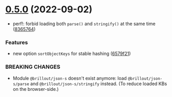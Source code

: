 # [0.5.0](https://github.com/brillout/json-s/compare/v0.4.6...v0.5.0) (2022-09-02)


* perf!: forbid loading both `parse()` and `stringify()` at the same time ([8365764](https://github.com/brillout/json-s/commit/8365764bd377fb2b1048e0266c92cdae54070dde))


### Features

* new option `sortObjectKeys` for stable hashing ([6579f21](https://github.com/brillout/json-s/commit/6579f214c731c1b1de8bbece05f01b5bcca34c4a))


### BREAKING CHANGES

* Module `@brillout/json-s` doesn't exist anymore: load `@brillout/json-s/parse` and `@brillout/json-s/stringify` instead. (To reduce loaded KBs on the browser-side.)



